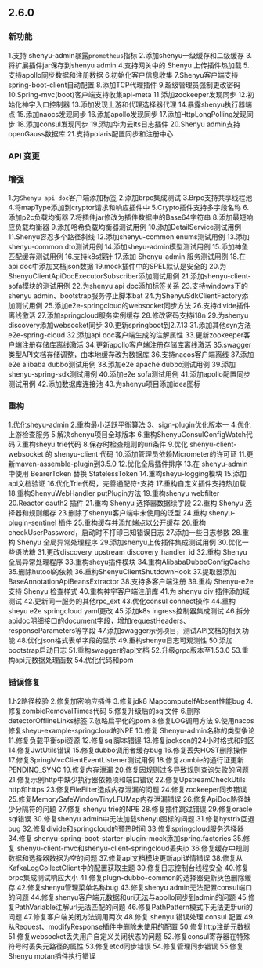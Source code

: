 ## 2.6.0

### 新功能

1.支持 shenyu-admin暴露`prometheus`指标
2.添加shenyu一级缓存和二级缓存
3.将扩展插件jar保存到shenyu admin
4.支持网关中的 Shenyu 上传插件热加载
5.支持apollo同步数据和注册数据
6.初始化客户信息收集
7.Shenyu客户端支持spring-boot-client自动配置
8.添加TCP代理插件
9.超级管理员强制更改密码
10.Spring-mvc(boot)客户端支持收集api-meta
11.添加zookeeper发现同步
12.初始化神宇入口控制器
13.添加发现上游和代理选择器代理
14.暴露shenyu执行器端点
15.添加naocs发现同步
16.添加apollo发现同步
17.添加HttpLongPolling发现同步
18.添加consul发现同步
19.添加华为云lts日志插件
20.Shenyu admin支持openGauss数据库
21.支持polaris配置同步和注册中心

### API 变更

### 增强

1.为`Shenyu api doc`客户端添加标签
2.添加brpc集成测试
3.Brpc支持共享线程池
4.将mapType添加到cryptor请求和响应插件中
5.Crypto插件支持多字段名称
6.添加p2c负载均衡器
7.将插件jar修改为插件数据中的Base64字符串
8.添加最短响应负载均衡器
9.添加哈希负载均衡器测试用例
10.添加DetailService测试用例
11.Shenyu容忍多个路径斜线
12.添加shenyu-common enums测试用例
13.添加shenyu-common dto测试用例
14.添加sheyu-admin模型测试用例
15.添加神鱼匹配缓存测试用例
16.支持k8s探针
17.添加 Shenyu-admin 服务测试用例
18.在api doc中添加文档json数据
19.mock插件中的SPEL默认是安全的
20.为ShenyuClientApiDocExecutorSubscriber添加测试用例
21.添加shenyu-client-sofa模块的测试用例
22.为shenyu api doc添加标签关系
23.支持windows下的shenyu admin、bootstrap服务停止脚本bat
24.为ShenyuSdkClientFactory添加测试用例
25.添加e2e-springcloud的websocket同步方法
26.支持divide插件离线激活
27.添加springcloud服务实例缓存
28.修改密码支持i18n
29.为shenyu discovery添加websocket同步
30.更新springboot到2.7.13
31.添加其他syn方法e2e-spring-cloud
32.添加api doc客户端生成的注解属性
33.更新zookeeper客户端注册存储库离线激活
34.更新apollo客户端注册存储库离线激活
35.swagger类型API文档存储调整，由本地缓存改为数据库
36.支持nacos客户端离线
37.添加e2e alibaba dubbo测试用例
38.添加e2e apache dubbo测试用例
39.添加shenyu-spring-sdk测试用例
40.添加e2e sofa测试用例
41.添加apollo配置同步测试用例
42.添加数据库连接池
43.为shenyu项目添加idea图标


### 重构

1.优化sheyu-admin
2.重构最小活跃平衡算法
3、sign-plugin优化版本一
4.优化上游检查服务
5.解决shenyu项目全球版本
6.重构ShenyuConsulConfigWatch代码
7.重构sheyu trie代码
8.保存时检查规则的uri条件
9.优化 shenyu-client-websocket 的 shenyu-client 代码
10.添加管理员依赖Micrometer的许可证
11.更新maven-assemble-plugin到3.5.0
12.优化全局插件排序
13.在 shenyu-admin 中使用 BearerToken 替换 StatelessToken
14.重构sheyu-logging模块
15.添加api文档验证
16.优化Trie代码，完善通配符`*`支持
17.重构自定义插件支持热加载
18.重构ShenyuWebHandler putPlugin方法
19.重构shenyu webfilter
20.Reactor oauth2 插件
21.重构 Shenyu 选择器数据续字段
22.重构 Shenyu 选择器和规则缓存
23.删除了shenyu客户端中未使用的泛型
24.重构 shenyu-plugin-sentinel 插件
25.重构缓存并添加端点以公开缓存
26.重构checkUserPassword，启动时不打印已知错误日志
27.添加一些日志参数
28.重构 Shenyu 全局异常处理程序
29.添加shenyu上传插件集成测试用例
30.优化一些语法糖
31.更改discovery_upstream discovery_handler_id
32.重构 Shenyu 全局异常处理程序
33.重构sheyu插件模块
34.重构AlibabaDubboConfigCache
35.删除hutool的依赖
36.重构ShenyuClientShutdownHook
37.提取器添加BaseAnnotationApiBeansExtractor
38.支持多客户端注册
39.重构 Shenyu-e2e 支持 Shenyu 检查样式
40.重构神宇客户端注册库
41.为 shenyu div 插件添加域测试
42.更新同一服务的其他rpc_ext
43.优化consul connect操作
44.重构sheyu e2e springcloud yaml更改
45.添加k8s ingress控制器集成测试
46.拆分apidoc明细接口的document字段，增加requestHeaders、responseParameters等字段
47.添加swagger示例项目，测试API文档的相关功能
48.优化json格式表单字段的显示
49.重构shenyu日志可观测性
50.添加bootstrap启动日志
51.重构swagger的api文档
52.升级grpc版本至1.53.0
53.重构api元数据处理函数
54.优化代码和pom

### 错误修复

1.h2路径校验
2.修复加密响应插件
3.修复jdk8 MapcomputeIfAbsent性能bug
4.修复zombieRemovalTimes代码
5.修复升级后的sql文件
6.删除detectorOfflineLinks标签
7.忽略扁平化的pom
8.修复LOG调用方法
9.使用nacos修复sheyu-example-springcloud的NPE
10.修复 Shenyu-admin名称的类型争论
11.修复负载平衡spi资源
12.修复sql脚本错误
13.修复jackson的24小时格式和时区
14.修复JwtUtils错误
15.修复dubbo调用者缓存bug
16.修复丢失HOST删除操作
17.修复SpringMvcClientEventListener测试用例
18.修复zombie的通行证更新PENDING_SYNC
19.修复内存泄漏
20.修复因规则过多导致规则查询失败的问题
21.修复示例http中缺少执行器依赖项和端口错误
22.修复UpstreamCheckUtils http和https
23.修复FileFilter造成内存泄漏的问题
24.修复zookeeper同步错误
25.修复MemorySafeWindowTinyLFUMap内存泄漏错误
26.修复ApiDoc路径缺少分隔符的问题
27.修复 shenyu trie的NPE
28.修复插件跳过错误
29.修复oracle sql错误
30.修复shenyu admin中无法加载shenyu图标的问题
31.修复hystrix回退bug
32.修复divide和springcloud的预热时间
33.修复springcloud服务选择器
34.修复 shenyu-spring-boot-starter-plugin-mock添加spring.factories
35.修复 shenyu-client-mvc和shenyu-client-springcloud丢失ip
36.修复缓存中规则数据和选择器数据为空的问题
37.修复api文档模块更新api详情错误
38.修复从KafkaLogCollectClient中的配置获取主题
39.修复日志控制台线程安全
40.修复brpc集成测试响应大小
41.修复plugn-dubbo-common的选择器更新灰色删除缓存
42.修复shenyu管理菜单名称bug
43.修复shenyu admin无法配置consul端口的问题
44.修复shenyu客户端元数据和uri无法与apollo同步到admin的问题
45.修复PathVariable注解url无法匹配的问题
46.修复PathPattern模式下无法更新uri的问题
47.修复客户端关闭方法调用两次
48.修复 shenyu 错误处理 consul 配置
49.从Request、modifyResponse插件中删除未使用的配置
50.修复http注册元数据
51.修复websocket丢失用户自定义关闭状态的问题
52.修复consul寄存器在特殊符号时丢失元路径的属性
53.修复etcd同步错误
54.修复管理同步错误
55.修复 Shenyu motan插件执行错误